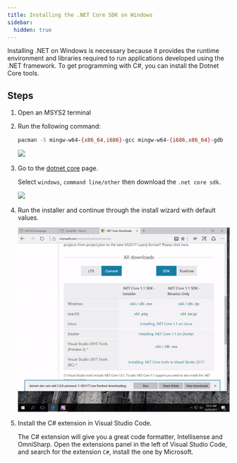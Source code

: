 ```yaml
---
title: Installing the .NET Core SDK on Windows
sidebar:
  hidden: true
---
```

Installing .NET on Windows is necessary because it provides the runtime environment and libraries required to run applications developed using the .NET framework. 
To get programming with C#, you can install the Dotnet Core tools.

## Steps
1. Open an MSYS2 terminal
1. Run the following command:

    ```bash
    pacman -S mingw-w64-{x86_64,i686}-gcc mingw-w64-{i686,x86_64}-gdb
    ```

    ![](../images/gif/install-gpp-msys.gif)

1. Go to the [dotnet core](https://www.microsoft.com/net/core) page.

    Select `windows`, `command line/other` then download the `.net core sdk`.

    ![](../images/gif/8.gif)

1. Run the installer and continue through the install wizard with default values.

    ![](../images/gif/9.gif)

1. Install the C# extension in Visual Studio Code.

    The C# extension will give you a great code formatter, Intellisense and OmniSharp. Open the extensions panel in the left of Visual Studio Code, and search for the extension `C#`, install the one by Microsoft.

